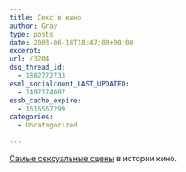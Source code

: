```yaml
---
title: Секс в кино
author: Gray
type: posts
date: 2003-06-18T18:47:00+00:00
excerpt:
url: /3204
dsq_thread_id:
  - 1882772733
esml_socialcount_LAST_UPDATED:
  - 1497174007
essb_cache_expire:
  - 1616567299
categories:
  - Uncategorized

---
```








<a href="http://www.obozrevatel.com.ua/kino/86948.html" target="_blank">Самые сексуальные сцены</a> в истории кино.